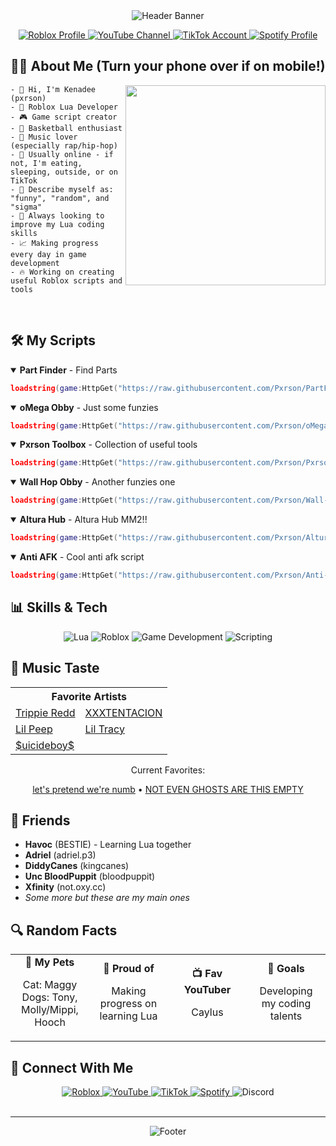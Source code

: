 <div align="center">
  <img src="https://capsule-render.vercel.app/api?type=waving&color=gradient&customColorList=12,18,24,30,36&height=200&section=header&text=pxrson&fontAlignY=40&fontSize=50&fontColor=FFFFFF&desc=Learning%20Lua%20|%20Roblox%20Script%20Creator&descAlignY=60&animation=fadeIn" alt="Header Banner"/>

  <p align="center">
    <a href="https://www.roblox.com/users/4450443699/profile">
      <img src="https://img.shields.io/badge/Roblox-Profile-E2142D?style=for-the-badge&logo=roblox&logoColor=white" alt="Roblox Profile"/>
    </a>
    <a href="https://www.youtube.com/@pxrsonv">
      <img src="https://img.shields.io/badge/YouTube-Subscribe-FF0000?style=for-the-badge&logo=youtube&logoColor=white" alt="YouTube Channel"/>
    </a>
    <a href="https://www.tiktok.com/@pxrson999">
      <img src="https://img.shields.io/badge/TikTok-Follow-000000?style=for-the-badge&logo=tiktok&logoColor=white" alt="TikTok Account"/>
    </a>
    <a href="https://open.spotify.com/user/31semjzsclnnsulnm44bvzyeokcu?si=8e9fd303e7844bb4">
      <img src="https://img.shields.io/badge/Spotify-Listen-1DB954?style=for-the-badge&logo=spotify&logoColor=white" alt="Spotify Profile"/>
    </a>
  </p>
</div>

## 👨‍💻 About Me (Turn your phone over if on mobile!)

<img align="right" src="https://media.giphy.com/media/qgQUggAC3Pfv687qPC/giphy.gif" width="320"/>

```
- 👋 Hi, I'm Kenadee (pxrson)
- 📍 Roblox Lua Developer
- 🎮 Game script creator
- 🏀 Basketball enthusiast
- 🎵 Music lover (especially rap/hip-hop)
- 🌟 Usually online - if not, I'm eating, sleeping, outside, or on TikTok
- 💯 Describe myself as: "funny", "random", and "sigma"
- 🚀 Always looking to improve my Lua coding skills
- 📈 Making progress every day in game development
- 🔥 Working on creating useful Roblox scripts and tools
```

<br clear="right"/>

## 🛠️ My Scripts

<details open>
<summary><b>Part Finder</b> - Find Parts</summary>

```lua
loadstring(game:HttpGet("https://raw.githubusercontent.com/Pxrson/PartFinder/refs/heads/main/PartFinderScript.lua",true))()
```

</details>

<details open>
<summary><b>oMega Obby</b> - Just some funzies</summary>

```lua
loadstring(game:HttpGet("https://raw.githubusercontent.com/Pxrson/oMega-Obby/refs/heads/main/Script",true))()
```

</details>

<details open>
<summary><b>Pxrson Toolbox</b> - Collection of useful tools</summary>

```lua
loadstring(game:HttpGet("https://raw.githubusercontent.com/Pxrson/PxrsonToolbox/refs/heads/main/Script.lua",true))()
```

</details>

<details open>
<summary><b>Wall Hop Obby</b> - Another funzies one</summary>

```lua
loadstring(game:HttpGet("https://raw.githubusercontent.com/Pxrson/Wall-Hop-Obby/refs/heads/main/Script.lua",true))()
```

</details>

<details open>
<summary><b>Altura Hub</b> - Altura Hub MM2!!</summary>

```lua
loadstring(game:HttpGet("https://raw.githubusercontent.com/Pxrson/Altura-Hub/refs/heads/main/Selector.lua",true))()
```

</details>

<details open>
<summary><b>Anti AFK</b> - Cool anti afk script</summary>

```lua
loadstring(game:HttpGet("https://raw.githubusercontent.com/Pxrson/Anti-AFK/refs/heads/main/script",true))()
```

</details>

## 📊 Skills & Tech

<div align="center">

![Lua](https://img.shields.io/badge/Lua-2C2D72?style=for-the-badge&logo=lua&logoColor=white)
![Roblox](https://img.shields.io/badge/Roblox-E2142D?style=for-the-badge&logo=roblox&logoColor=white)
![Game Development](https://img.shields.io/badge/Game_Development-4CAF50?style=for-the-badge&logo=unity&logoColor=white)
![Scripting](https://img.shields.io/badge/Scripting-007ACC?style=for-the-badge&logo=visual-studio-code&logoColor=white)

</div>

## 🎵 Music Taste

<div align="center">
  <table>
    <tr>
      <th colspan="2">Favorite Artists</th>
    </tr>
    <tr>
      <td><a href="https://open.spotify.com/artist/6Xgp2XMz1fhVYe7i6yNAax">Trippie Redd</a></td>
      <td><a href="https://open.spotify.com/artist/15UsOTVnJzReFVN1VCnxy4">XXXTENTACION</a></td>
    </tr>
    <tr>
      <td><a href="https://open.spotify.com/artist/2kCcBybjl3SAtIcwdWpUe3">Lil Peep</a></td>
      <td><a href="https://open.spotify.com/artist/5g63iWaMJ2UrkZMkCC8dMi">Lil Tracy</a></td>
    </tr>
    <tr>
      <td colspan="2"><a href="https://open.spotify.com/artist/1VPmR4DJC1PlOtd0IADAO0">$uicideboy$</a></td>
    </tr>
  </table>
  
  <p>Current Favorites:</p>
  <a href="https://open.spotify.com/track/4VOLwHXIrB5zktV7prPeOW">let's pretend we're numb</a> • 
  <a href="https://open.spotify.com/track/7rzNKooM3JrKVT40fR22HI">NOT EVEN GHOSTS ARE THIS EMPTY</a>
</div>

## 👥 Friends

- **Havoc** (BESTIE) - Learning Lua together
- **Adriel** (adriel.p3)
- **DiddyCanes** (kingcanes)
- **Unc BloodPuppit** (bloodpuppit)
- **Xfinity** (not.oxy.cc)
- *Some more but these are my main ones*

## 🔍 Random Facts

<div align="center">
  <table border="0" cellspacing="0" cellpadding="10">
    <tr>
      <td align="center" width="25%">
        <b>🐾 My Pets</b>
        <p>Cat: Maggy<br>Dogs: Tony, Molly/Mippi, Hooch</p>
      </td>
      <td align="center" width="25%">
        <b>🏅 Proud of</b>
        <p>Making progress on learning Lua</p>
      </td>
      <td align="center" width="25%">
        <b>📺 Fav YouTuber</b>
        <p>Caylus</p>
      </td>
      <td align="center" width="25%">
        <b>🌱 Goals</b>
        <p>Developing my coding talents</p>
      </td>
    </tr>
  </table>
</div>

## 📱 Connect With Me

<div align="center">
  <a href="https://www.roblox.com/users/4450443699/profile">
    <img src="https://img.shields.io/badge/Roblox-pxrson-E2142D?style=flat-square&logo=roblox&logoColor=white" alt="Roblox"/>
  </a>
  <a href="https://www.youtube.com/@pxrsonv">
    <img src="https://img.shields.io/badge/YouTube-pxrsonv-FF0000?style=flat-square&logo=youtube&logoColor=white" alt="YouTube"/>
  </a>
  <a href="https://www.tiktok.com/@pxrson999">
    <img src="https://img.shields.io/badge/TikTok-pxrson999-000000?style=flat-square&logo=tiktok&logoColor=white" alt="TikTok"/>
  </a>
  <a href="https://open.spotify.com/user/31semjzsclnnsulnm44bvzyeokcu?si=8e9fd303e7844bb4">
    <img src="https://img.shields.io/badge/Spotify-My_Profile-1DB954?style=flat-square&logo=spotify&logoColor=white" alt="Spotify"/>
  </a>
  <img src="https://img.shields.io/badge/Discord-.pxrson-5865F2?style=flat-square&logo=discord&logoColor=white" alt="Discord"/>
</div>
​​​​​​​​​​​​​​​​​​​​​​​​​​​​​​​​​​​​​​​​​​​​​​​

---

<div align="center">
  <img src="https://capsule-render.vercel.app/api?type=waving&color=gradient&customColorList=12,18,24,30,36&height=120&section=footer&text=Thanks%20for%20visiting!&fontSize=24&fontAlignY=80&animation=fadeIn" alt="Footer"/>
</div>
